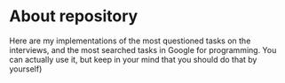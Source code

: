 # About repository #
Here are my implementations of the most questioned tasks on the interviews, and the most searched tasks in Google for programming.
You can actually use it, but keep in your mind that you should do that by yourself)

